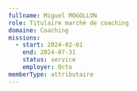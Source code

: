 ```yaml
---
fullname: Miguel MOGOLLON
role: Titulaire marché de coaching
domaine: Coaching
missions:
  - start: 2024-02-01
    end: 2024-07-31
    status: service
    employer: Octo
memberType: attributaire
---
```


